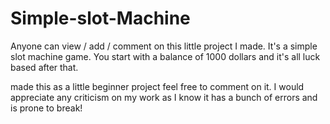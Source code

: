 # Simple-slot-Machine
Anyone can view / add / comment on this little project I made. It's a simple slot machine game. You start with a balance of 1000 dollars and it's all luck based after that.



made this as a little beginner project feel free to comment on it. I would appreciate any criticism on my work as I know it has a bunch of errors and is prone to break!
